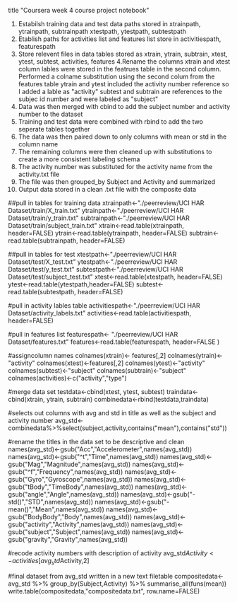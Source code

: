 title "Coursera week 4 course project notebook"

1. Estabilsh training data and test data paths stored in 
  xtrainpath, ytrainpath, subtrainpath
  xtestpath, ytestpath, subtestpath
2. Etablish paths for activities list and features list store in
  activitiespath, featurespath
3. Store relevent files in data tables stored as
  xtrain, ytrain, subtrain, xtest, ytest, subtest, activities, features
4.Rename the columns
  xtrain and xtest column lables were stored in the featrues table in the 
  second column. Performed a colname substitution using the second colum from 
  the features table
  ytrain and ytest included the activity number reference so I added a lable as
  "activity"
  subtest and subtrain are references to the subjec id number and were labeled as "subject"
5. Data was then merged with cbind to add the subject number and activity number to the dataset
6. Training and test data were combined with rbind to add the two seperate tables together
7. The data was then paired down to only columns with mean or std in the column name 
8.  The remaining columns were then cleaned up with substitutions to create a 
  more consistent labeling schema
9.  The activity number was substituted for the activity name from the activity.txt file
10.  The file was then grouped_by Subject and Activity and summarized
11. Output data stored in a clean .txt file with the composite data


##pull in tables for training data
xtrainpath<-"./peerreview/UCI HAR Dataset/train/X_train.txt"
ytrainpath<-"./peerreview/UCI HAR Dataset/train/y_train.txt"
subtrainpath<-"./peerreview/UCI HAR Dataset/train/subject_train.txt"
xtrain<-read.table(xtrainpath, header=FALSE)
ytrain<-read.table(ytrainpath, header=FALSE)
subtrain<-read.table(subtrainpath, header=FALSE)

##pull in tables for test
xtestpath<-"./peerreview/UCI HAR Dataset/test/X_test.txt"
ytestpath<-"./peerreview/UCI HAR Dataset/test/y_test.txt"
subtestpath<-"./peerreview/UCI HAR Dataset/test/subject_test.txt"
xtest<-read.table(xtestpath, header=FALSE)
ytest<-read.table(ytestpath,header=FALSE)
subtest<-read.table(subtestpath, header=FALSE)

#pull in activity lables table
activitiespath<-"./peerreview/UCI HAR Dataset/activity_labels.txt"
activities<-read.table(activitiespath, header=FALSE)

#pull in features list
featurespath<- "./peerreview/UCI HAR Dataset/features.txt"
features<-read.table(featurespath, header=FALSE )

#assigncolumn names 
colnames(xtrain)<- features[,2]
colnames(ytrain)<-"activity"
colnames(xtest)<-features[,2]
colnames(ytest)<-"activity"
colnames(subtest)<-"subject"
colnames(subtrain)<-"subject"
colnames(activities)<-c("activity","type")

#merge data set
testdata<-cbind(xtest, ytest, subtest)
traindata<-cbind(xtrain, ytrain, subtrain)
combinedata<-rbind(testdata,traindata)

#selects out columns with avg and std in title as well as the subject and activity number
avg_std<-combinedata%>%select(subject,activity,contains("mean"),contains("std"))

#rename the titles in the data set to be descriptive and clean
names(avg_std)<-gsub("Acc","Accelerometer",names(avg_std))
names(avg_std)<-gsub("^t","Time",names(avg_std))
names(avg_std)<-gsub("Mag","Magnitude",names(avg_std))
names(avg_std)<-gsub("^f","Frequency",names(avg_std))
names(avg_std)<-gsub("Gyro","Gyroscope",names(avg_std))
names(avg_std)<-gsub("tBody","TimeBody",names(avg_std))
names(avg_std)<-gsub("angle","Angle",names(avg_std))
names(avg_std)<-gsub("-std()","STD",names(avg_std))
names(avg_std)<-gsub("-mean()","Mean",names(avg_std))
names(avg_std)<-gsub("BodyBody","Body",names(avg_std))
names(avg_std)<-gsub("activity","Activity",names(avg_std))
names(avg_std)<-gsub("subject","Subject",names(avg_std))
names(avg_std)<-gsub("gravity","Gravity",names(avg_std))

#recode activity numbers with description of activity
avg_std$Activity<-activities[avg_std$Activity,2]

#final dataset from avg_std written in a new text filetable
compositedata<-avg_std %>%
  group_by(Subject,Activity) %>%
  summarise_all(funs(mean))
write.table(compositedata,"compositedata.txt", row.name=FALSE)